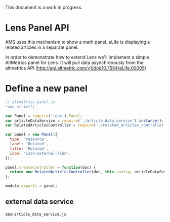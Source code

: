 This document is a work in progress.
# Lens Panel API

AMS uses this mechanism to show a math panel. eLife is displaying a related articles in a separate panel.

In order to demonstrate how to extend Lens we'll implement a simple AltMetrics panel for Lens. It will pull data asynchronously from the altmetrics API (http://api.altmetric.com/v1/doi/10.7554/eLife.00005)

# Define a new panel

```js
// altmetrics_panel.js
"use strict";

var Panel = require('lens').Panel;
var articleDataService = require('./article_data_service').instance();
var RelatedArticlesController = require('./related_articles_controller');

var panel = new Panel({
  type: 'resource',
  label: 'Related',
  title: 'Related',
  icon: 'icon-external-link',
});

panel.createController = function(doc) {
  return new RelatedArticlesController(doc, this.config, articleDataService);
};

module.exports = panel;
```

## external data service

see `article_data_service.js`